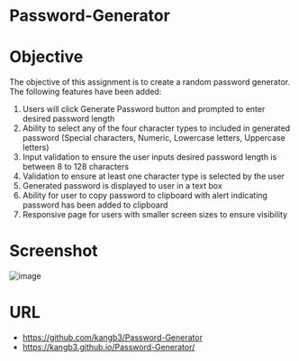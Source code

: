 # Password-Generator

# Objective

The objective of this assignment is to create a random password generator. The following features have been added:

1. Users will click Generate Password button and prompted to enter desired password length
2. Ability to select any of the four character types to included in generated password (Special characters, Numeric, Lowercase letters, Uppercase letters)
3. Input validation to ensure the user inputs desired password length is between 8 to 128 characters
4. Validation to ensure at least one character type is selected by the user
5. Generated password is displayed to user in a text box
6. Ability for user to copy password to clipboard with alert indicating password has been added to clipboard
7. Responsive page for users with smaller screen sizes to ensure visibility

# Screenshot 

![image](https://user-images.githubusercontent.com/34286295/85985678-e61fbe00-b99f-11ea-8467-3c61733ac553.png)

# URL

- https://github.com/kangb3/Password-Generator
- https://kangb3.github.io/Password-Generator/